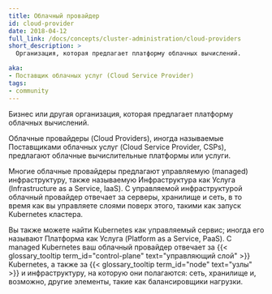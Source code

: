 ```yaml
---
title: Облачный провайдер
id: cloud-provider
date: 2018-04-12
full_link: /docs/concepts/cluster-administration/cloud-providers
short_description: >
  Организация, которая предлагает платформу облачных вычислений.

aka:
- Поставщик облачных услуг (Cloud Service Provider)
tags:
- community
---
```

 Бизнес или другая организация, которая предлагает платформу облачных вычислений.

<!--more-->

Облачные провайдеры (Cloud Providers), иногда называемые Поставщиками облачных услуг (Cloud Service Provider, CSPs),
предлагают облачные вычислительные платформы или услуги.

Многие облачные провайдеры предлагают управляемую (managed) инфраструктуру, также называемую
Инфраструктура как Услуга (Infrastructure as a Service, IaaS).
С управляемой инфраструктурой облачный провайдер отвечает за
серверы, хранилище и сеть, в то время как вы управляете слоями поверх этого,
такими как запуск Kubernetes кластера.

Вы также можете найти Kubernetes как управляемый сервис; иногда его называют
Платформа как Услуга (Platform as a Service, PaaS). С managed Kubernetes
ваш облачный провайдер отвечает за
{{< glossary_tooltip term_id="control-plane" text="управляющий слой" >}} Kubernetes, а также за
{{< glossary_tooltip term_id="node" text="узлы" >}} и инфраструктуру, на которую они полагаются:
сеть, хранилище и, возможно, другие элементы, такие как балансировщики нагрузки.
